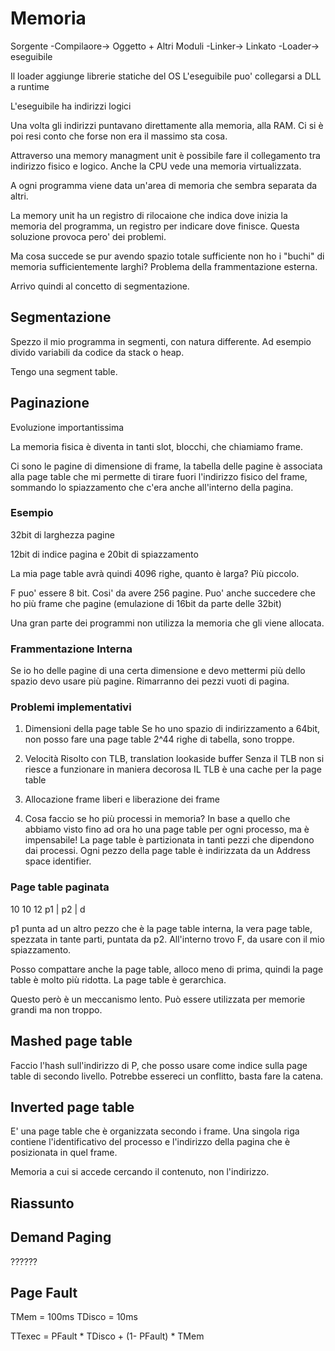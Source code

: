 # Memoria

Sorgente -Compilaore-> Oggetto + Altri Moduli -Linker-> Linkato -Loader-> eseguibile

Il loader aggiunge librerie statiche del OS
L'eseguibile puo' collegarsi a DLL a runtime 

L'eseguibile ha indirizzi logici

Una volta gli indirizzi puntavano direttamente alla memoria, alla RAM. Ci si è poi resi conto che forse non era il massimo sta cosa.

Attraverso una memory managment unit è possibile fare il collegamento tra indirizzo fisico e logico. Anche la CPU vede una memoria virtualizzata.

A ogni programma viene data un'area di memoria che sembra separata da altri.

La memory unit ha un registro di rilocaione che indica dove inizia la memoria del programma, un registro per indicare dove finisce. Questa soluzione provoca pero' dei problemi.

Ma cosa succede se pur avendo spazio totale sufficiente non ho i "buchi" di memoria sufficientemente larghi? Problema della frammentazione esterna.

Arrivo quindi al concetto di segmentazione.

## Segmentazione

Spezzo il mio programma in segmenti, con natura differente. Ad esempio divido  variabili da codice da stack o heap.

Tengo una segment table.


## Paginazione

Evoluzione importantissima

La memoria fisica è diventa in tanti slot, blocchi, che chiamiamo frame.

Ci sono le pagine di dimensione di frame, la tabella delle pagine è associata alla page table che mi permette di tirare fuori l'indirizzo fisico del frame, sommando lo spiazzamento che c'era anche all'interno della pagina.

### Esempio 

32bit di larghezza pagine

12bit di indice pagina e 20bit di spiazzamento

La mia page table avrà quindi 4096 righe, quanto è larga? Più piccolo.

F puo' essere 8 bit. Cosi' da avere 256 pagine. 
Puo' anche succedere che ho più frame che pagine (emulazione di 16bit da parte delle 32bit)

Una gran parte dei programmi non utilizza la memoria che gli viene allocata.

### Frammentazione Interna

Se io ho delle pagine di una certa dimensione e devo mettermi più dello spazio devo usare più pagine. Rimarranno dei pezzi vuoti di pagina.

### Problemi implementativi

1) Dimensioni della page table
   Se ho uno spazio di indirizzamento a 64bit, non posso fare una page table 2^44 righe di tabella, sono troppe. 
 
2) Velocità 
   Risolto con TLB, translation lookaside buffer
   Senza il TLB non si riesce a funzionare in maniera decorosa
   IL TLB è una cache per la page table

3) Allocazione frame liberi e liberazione dei frame

4) Cosa faccio se ho più processi in memoria?
   In base a quello che abbiamo visto fino ad ora ho una page table per ogni processo, ma è impensabile! La page table è partizionata in tanti pezzi che dipendono dai processi. Ogni pezzo della page table è indirizzata da un Address space identifier.

### Page table paginata

10   10   12
p1 | p2 | d

p1 punta ad un altro pezzo che è la page table interna, la vera page table, spezzata in tante parti, puntata da p2. All'interno trovo F, da usare con il mio spiazzamento. 

Posso compattare anche la page table, alloco meno di prima, quindi la page table è molto più ridotta. La page table è gerarchica.

Questo però è un meccanismo lento. Può essere utilizzata per memorie grandi ma non troppo. 


## Mashed page table

Faccio l'hash sull'indirizzo di P, che posso usare come indice sulla page table di secondo livello. 
Potrebbe essereci un conflitto, basta fare la catena.

## Inverted page table

E' una page table che è organizzata secondo i frame. Una singola riga contiene l'identificativo del processo e l'indirizzo della  pagina che è posizionata in quel frame. 

Memoria a cui si accede cercando il contenuto, non l'indirizzo. 

## Riassunto


## Demand Paging

??????


## Page Fault



TMem = 100ms
TDisco = 10ms

TTexec = PFault * TDisco + (1- PFault) * TMem

